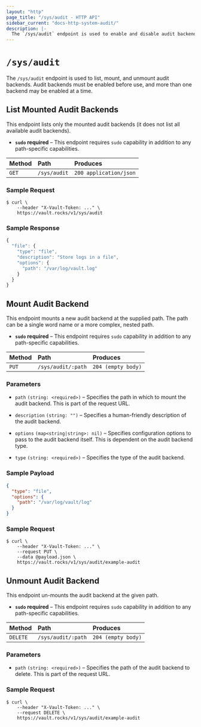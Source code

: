 ```yaml
---
layout: "http"
page_title: "/sys/audit - HTTP API"
sidebar_current: "docs-http-system-audit/"
description: |-
  The `/sys/audit` endpoint is used to enable and disable audit backends.
---
```


# `/sys/audit`

The `/sys/audit` endpoint is used to list, mount, and unmount audit backends.
Audit backends must be enabled before use, and more than one backend may be
enabled at a time.

## List Mounted Audit Backends

This endpoint lists only the mounted audit backends (it does not list all
available audit backends).

- **`sudo` required** – This endpoint requires `sudo` capability in addition to
  any path-specific capabilities.

| Method   | Path                         | Produces               |
| :------- | :--------------------------- | :--------------------- |
| `GET`    | `/sys/audit`                 | `200 application/json` |

### Sample Request

```
$ curl \
    --header "X-Vault-Token: ..." \
    https://vault.rocks/v1/sys/audit
```

### Sample Response

```javascript
{
  "file": {
    "type": "file",
    "description": "Store logs in a file",
    "options": {
      "path": "/var/log/vault.log"
    }
  }
}
```

## Mount Audit Backend

This endpoint mounts a new audit backend at the supplied path. The path can be a
single word name or a more complex, nested path.

- **`sudo` required** – This endpoint requires `sudo` capability in addition to
  any path-specific capabilities.

| Method   | Path                         | Produces               |
| :------- | :--------------------------- | :--------------------- |
| `PUT`    | `/sys/audit/:path`           | `204 (empty body)`     |

### Parameters

- `path` `(string: <required>)` – Specifies the path in which to mount the audit
  backend. This is part of the request URL.

- `description` `(string: "")` – Specifies a human-friendly description of the
  audit backend.

- `options` `(map<string|string>: nil)` – Specifies configuration options to
  pass to the audit backend itself. This is dependent on the audit backend type.

- `type` `(string: <required>)` – Specifies the type of the audit backend.

### Sample Payload

```json
{
  "type": "file",
  "options": {
    "path": "/var/log/vault/log"
  }
}
```

### Sample Request

```
$ curl \
    --header "X-Vault-Token: ..." \
    --request PUT \
    --data @payload.json \
    https://vault.rocks/v1/sys/audit/example-audit
```

## Unmount Audit Backend

This endpoint un-mounts the audit backend at the given path.

- **`sudo` required** – This endpoint requires `sudo` capability in addition to
  any path-specific capabilities.

| Method   | Path                         | Produces               |
| :------- | :--------------------------- | :--------------------- |
| `DELETE` | `/sys/audit/:path`           | `204 (empty body)`     |

### Parameters

- `path` `(string: <required>)` – Specifies the path of the audit backend to
  delete. This is part of the request URL.

### Sample Request

```
$ curl \
    --header "X-Vault-Token: ..." \
    --request DELETE \
    https://vault.rocks/v1/sys/audit/example-audit
```
